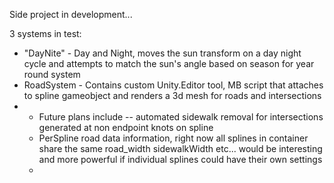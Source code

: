 Side project in development...

3 systems in test:
- "DayNite" - Day and Night, moves the sun transform on a day night cycle and attempts to match the sun's angle based on season for year round system
- RoadSystem - Contains custom Unity.Editor tool, MB script that attaches to spline gameobject and renders a 3d mesh for roads and intersections
- - Future plans include -- automated sidewalk removal for intersections generated at non endpoint knots on spline
  - PerSpline road data information, right now all splines in container share the same road_width sidewalkWidth etc... would be interesting and more powerful if individual splines could have their own settings
  - 
